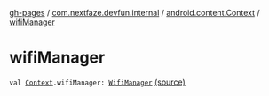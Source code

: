 [gh-pages](../../index.md) / [com.nextfaze.devfun.internal](../index.md) / [android.content.Context](index.md) / [wifiManager](.)

# wifiManager

`val `[`Context`](https://developer.android.com/reference/android/content/Context.html)`.wifiManager: `[`WifiManager`](https://developer.android.com/reference/android/net/wifi/WifiManager.html) [(source)](https://github.com/NextFaze/dev-fun/tree/master/devfun/src/main/java/com/nextfaze/devfun/internal/ContextExt.kt#L16)